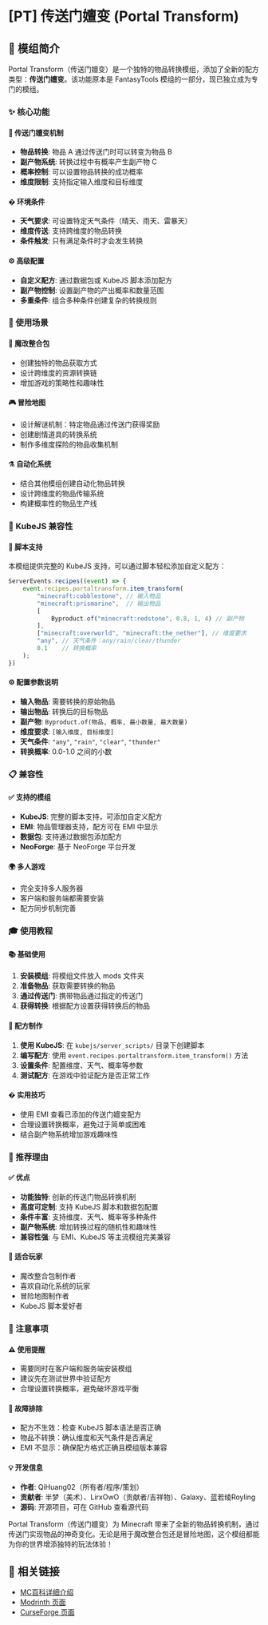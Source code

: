# [PT] 传送门嬗变 (Portal Transform)

<ModInfo
  curseForgeId="portaltransform"
  modName="Portal Transform"
  projectId="1134088"
  modrinthId="portaltransform"
  modrinthSlug="portaltransform"
/>

<XyebbsInfo xyebbsId="portaltransform" />

## 📖 模组简介

Portal Transform（传送门嬗变）是一个独特的物品转换模组，添加了全新的配方类型：**传送门嬗变**。该功能原本是 FantasyTools 模组的一部分，现已独立成为专门的模组。

### ✨ 核心功能

#### 🔄 **传送门嬗变机制**
- **物品转换**: 物品 A 通过传送门时可以转变为物品 B
- **副产物系统**: 转换过程中有概率产生副产物 C
- **概率控制**: 可以设置物品转换的成功概率
- **维度限制**: 支持指定输入维度和目标维度

#### �️ **环境条件**
- **天气要求**: 可设置特定天气条件（晴天、雨天、雷暴天）
- **维度传送**: 支持跨维度的物品转换
- **条件触发**: 只有满足条件时才会发生转换

#### ⚙️ **高级配置**
- **自定义配方**: 通过数据包或 KubeJS 脚本添加配方
- **副产物控制**: 设置副产物的产出概率和数量范围
- **多重条件**: 组合多种条件创建复杂的转换规则

### 🎯 使用场景

#### 🔬 **魔改整合包**
- 创建独特的物品获取方式
- 设计跨维度的资源转换链
- 增加游戏的策略性和趣味性

#### 🎮 **冒险地图**
- 设计解谜机制：特定物品通过传送门获得奖励
- 创建剧情道具的转换系统
- 制作多维度探险的物品收集机制

#### ⚗️ **自动化系统**
- 结合其他模组创建自动化物品转换
- 设计跨维度的物品传输系统
- 构建概率性的物品生产线

### 🔧 KubeJS 兼容性

#### 📝 **脚本支持**
本模组提供完整的 KubeJS 支持，可以通过脚本轻松添加自定义配方：

```javascript
ServerEvents.recipes((event) => {
    event.recipes.portaltransform.item_transform(
        "minecraft:cobblestone", // 输入物品
        "minecraft:prismarine",  // 输出物品
        [
            Byproduct.of("minecraft:redstone", 0.8, 1, 4) // 副产物
        ],
        ["minecraft:overworld", "minecraft:the_nether"], // 维度要求
        "any", // 天气条件：any/rain/clear/thunder
        0.1    // 转换概率
    );
})
```

#### ⚙️ **配置参数说明**
- **输入物品**: 需要转换的原始物品
- **输出物品**: 转换后的目标物品
- **副产物**: `Byproduct.of(物品, 概率, 最小数量, 最大数量)`
- **维度要求**: `[输入维度, 目标维度]`
- **天气条件**: `"any"`, `"rain"`, `"clear"`, `"thunder"`
- **转换概率**: 0.0-1.0 之间的小数

### 📋 兼容性

#### ✅ **支持的模组**
- **KubeJS**: 完整的脚本支持，可添加自定义配方
- **EMI**: 物品管理器支持，配方可在 EMI 中显示
- **数据包**: 支持通过数据包添加配方
- **NeoForge**: 基于 NeoForge 平台开发

#### 🌍 **多人游戏**
- 完全支持多人服务器
- 客户端和服务端都需要安装
- 配方同步机制完善

### 🎓 使用教程

#### 📚 **基础使用**
1. **安装模组**: 将模组文件放入 mods 文件夹
2. **准备物品**: 获取需要转换的物品
3. **通过传送门**: 携带物品通过指定的传送门
4. **获得转换**: 根据配方设置获得转换后的物品

#### 🔧 **配方制作**
1. **使用 KubeJS**: 在 `kubejs/server_scripts/` 目录下创建脚本
2. **编写配方**: 使用 `event.recipes.portaltransform.item_transform()` 方法
3. **设置条件**: 配置维度、天气、概率等参数
4. **测试配方**: 在游戏中验证配方是否正常工作

#### � **实用技巧**
- 使用 EMI 查看已添加的传送门嬗变配方
- 合理设置转换概率，避免过于简单或困难
- 结合副产物系统增加游戏趣味性

### 🎯 推荐理由

#### ✅ **优点**
- **功能独特**: 创新的传送门物品转换机制
- **高度可定制**: 支持 KubeJS 脚本和数据包配置
- **条件丰富**: 支持维度、天气、概率等多种条件
- **副产物系统**: 增加转换过程的随机性和趣味性
- **兼容性强**: 与 EMI、KubeJS 等主流模组完美兼容

#### 🎨 **适合玩家**
- 魔改整合包制作者
- 喜欢自动化系统的玩家
- 冒险地图制作者
- KubeJS 脚本爱好者

### 📝 注意事项

#### ⚠️ **使用提醒**
- 需要同时在客户端和服务端安装模组
- 建议先在测试世界中验证配方
- 合理设置转换概率，避免破坏游戏平衡

#### 🔧 **故障排除**
- 配方不生效：检查 KubeJS 脚本语法是否正确
- 物品不转换：确认维度和天气条件是否满足
- EMI 不显示：确保配方格式正确且模组版本兼容

#### 💡 **开发信息**
- **作者**: QiHuang02（所有者/程序/策划）
- **贡献者**: 半梦（美术）、LirxOwO（贡献者/吉祥物）、Galaxy、蓝若绫Royling
- **源码**: 开源项目，可在 GitHub 查看源代码

Portal Transform（传送门嬗变）为 Minecraft 带来了全新的物品转换机制，通过传送门实现物品的神奇变化。无论是用于魔改整合包还是冒险地图，这个模组都能为你的世界增添独特的玩法体验！

## 🔗 相关链接

- [MC百科详细介绍](https://www.mcmod.cn/class/20088.html)
- [Modrinth 页面](https://modrinth.com/mod/portaltransform)
- [CurseForge 页面](https://www.curseforge.com/minecraft/mc-mods/portaltransform)
